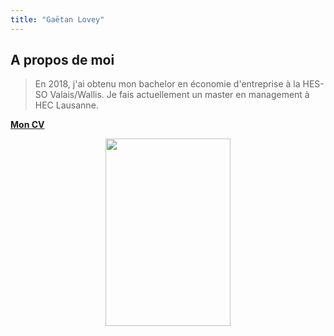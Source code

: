 ```yaml
---
title: "Gaëtan Lovey"
---
```

## A propos de moi

> En 2018, j'ai obtenu mon bachelor en économie d'entreprise à la  HES-SO Valais/Wallis. 
> Je fais actuellement un master en management à HEC Lausanne. 

[__**Mon CV**__](https://glovey.netlify.app/curriculum-vitæ/fr/)

<p align="center">
  <img src="/profile.png" width="200" height="300"/>
</p>


